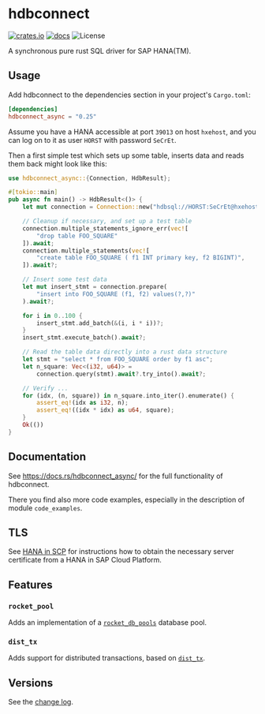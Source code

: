 # hdbconnect

[![crates.io](https://meritbadge.herokuapp.com/hdbconnect)](https://crates.io/crates/hdbconnect)
[![docs](https://docs.rs/hdbconnect/badge.svg)](https://docs.rs/hdbconnect)
![License](https://img.shields.io/crates/l/hdbconnect.svg)

A synchronous pure rust SQL driver for SAP HANA(TM).

## Usage

Add hdbconnect to the dependencies section in your project's `Cargo.toml`:

```toml
[dependencies]
hdbconnect_async = "0.25"
```

Assume you have a HANA accessible at port `39013` on host `hxehost`,
and you can log on to it as user `HORST` with password `SeCrEt`.

Then a first simple test which sets up some table, inserts data and reads them back
might look like this:

```rust
use hdbconnect_async::{Connection, HdbResult};

#[tokio::main]
pub async fn main() -> HdbResult<()> {
    let mut connection = Connection::new("hdbsql://HORST:SeCrEt@hxehost:39013").await?;

    // Cleanup if necessary, and set up a test table
    connection.multiple_statements_ignore_err(vec![
        "drop table FOO_SQUARE"
    ]).await;
    connection.multiple_statements(vec![
        "create table FOO_SQUARE ( f1 INT primary key, f2 BIGINT)",
    ]).await?;

    // Insert some test data
    let mut insert_stmt = connection.prepare(
        "insert into FOO_SQUARE (f1, f2) values(?,?)"
    ).await?;

    for i in 0..100 {
        insert_stmt.add_batch(&(i, i * i))?;
    }
    insert_stmt.execute_batch().await?;

    // Read the table data directly into a rust data structure
    let stmt = "select * from FOO_SQUARE order by f1 asc";
    let n_square: Vec<(i32, u64)> =
        connection.query(stmt).await?.try_into().await?;

    // Verify ...
    for (idx, (n, square)) in n_square.into_iter().enumerate() {
        assert_eq!(idx as i32, n);
        assert_eq!((idx * idx) as u64, square);
    }
    Ok(())
}
```

## Documentation

See <https://docs.rs/hdbconnect_async/> for the full functionality of hdbconnect.

There you find also more code examples, especially in the description of module `code_examples`.

## TLS

See [HANA in SCP](https://github.com/emabee/rust-hdbconnect/blob/master/HANA_in_SCP.md)
for instructions how to obtain the necessary server certificate from a HANA in SAP Cloud Platform.

## Features

### `rocket_pool`

Adds an implementation of a [`rocket_db_pools`](https://crates.io/crates/rocket_db_pools) database pool.

### `dist_tx`

Adds support for distributed transactions, based on [`dist_tx`](https://crates.io/crates/dist_tx).

## Versions

See the [change log](https://github.com/emabee/rust-hdbconnect/blob/master/CHANGELOG.md).
